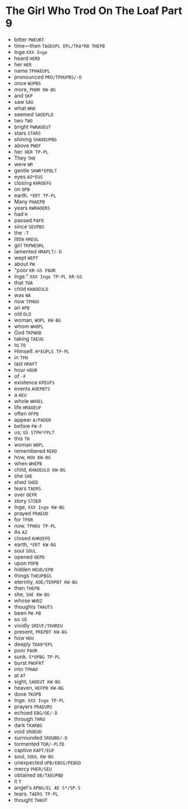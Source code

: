 # The Girl Who Trod On The Loaf Part 9

* bitter `PWEURT`
* time—then `TAOEUPL EPL/TKA*RB THEPB`
* Inge `XXX Inge`
* heard `HERD`
* her `HER`
* name `TPHAEUPL`
* pronounced `PRO/TPHUPBS/-D`
* once `WUPBS`
* more, `PHOR KW-BG`
* and `SKP`
* saw `SAU`
* what `WHA`
* seemed `SAOEPLD`
* two `TWO`
* bright `PWRAOEUT`
* stars `STARS`
* shining `SHAOEUPBG`
* above `PWOF`
* her. `HER TP-PL`
* They `THE`
* were `WR`
* gentle `SKWR*EPBLT`
* eyes `AO*EUS`
* closing `KHROEFG`
* on `OPB`
* earth. `*ERT TP-PL`
* Many `PHAEPB`
* years `KWRAOERS`
* had `H`
* passed `PAFD`
* since `SEUPBS`
* the `-T`
* little `HREUL`
* girl `TKPWEURL`
* lamented `HRAPLT/-D`
* wept `WEPT`
* about `PW`
* "poor `KR-GS PAOR`
* Inge." `XXX Inge TP-PL KR-GS`
* that `THA`
* child `KHAOEULD`
* was `WA`
* now `TPHOU`
* an `APB`
* old `OLD`
* woman, `WOPL KW-BG`
* whom `WHOPL`
* God `TKPWOD`
* taking `TAEUG`
* to `TO`
* Himself. `H*EUPLS TP-PL`
* in `TPH`
* last `HRAFT`
* hour `HOUR`
* of `-F`
* existence `KPEUFS`
* events `AOEPBTS`
* a `AEU`
* whole `WHOEL`
* life `HRAOEUF`
* often `OFPB`
* appear `A/PAOER`
* before `PW-F`
* us; `US STPH*FPLT`
* this `TH`
* woman `WOPL`
* remembered `RERD`
* how, `HOU KW-BG`
* when `WHEPB`
* child, `KHAOEULD KW-BG`
* she `SHE`
* shed `SHED`
* tears `TAERS`
* over `OEFR`
* story `STOER`
* Inge, `XXX Inge KW-BG`
* prayed `PRAEUD`
* for `TPOR`
* now. `TPHOU TP-PL`
* As `AZ`
* closed `KHROEFD`
* earth, `*ERT KW-BG`
* soul `SOUL`
* opened `OEPD`
* upon `POPB`
* hidden `HEUD/EPB`
* things `THEUPBGS`
* eternity, `AOE/TERPBT KW-BG`
* then `THEPB`
* she, `SHE KW-BG`
* whose `WHOZ`
* thoughts `THAUTS`
* been `PW-PB`
* so `SO`
* vividly `SREUF/TKHREU`
* present, `PREPBT KW-BG`
* how `HOU`
* deeply `TKAO*EPL`
* poor `PAOR`
* sunk. `S*UPBG TP-PL`
* burst `PWUFRT`
* into `TPHAO`
* at `AT`
* sight, `SAOEUT KW-BG`
* heaven, `HEFPB KW-BG`
* done `TKOPB`
* Inge. `XXX Inge TP-PL`
* prayers `PRAEURS`
* echoed `EBG/OE/-D`
* through `THRU`
* dark `TKARBG`
* void `SROEUD`
* surrounded `SROUBD/-D`
* tormented `TOR/-PLTD`
* captive `KAPT/EUF`
* soul, `SOUL KW-BG`
* unexpected `UPB/EBGS/PEBGD`
* mercy `PHER/SEU`
* obtained `OB/TAEUPBD`
* it `T`
* angel's `APBG/EL AE S*/SP-S`
* tears. `TAERS TP-PL`
* thought `THAUT`
